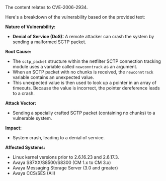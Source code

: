 The content relates to CVE-2006-2934.

Here's a breakdown of the vulnerability based on the provided text:

**Nature of Vulnerability:**

*   **Denial of Service (DoS):** A remote attacker can crash the system by sending a malformed SCTP packet.

**Root Cause:**

*   The `sctp_packet` structure within the netfilter SCTP connection tracking module uses a variable called `newconntrack` as an argument.
*   When an SCTP packet with no chunks is received, the `newconntrack` variable contains an unexpected value.
*   This unexpected value is then used to look up a pointer in an array of timeouts. Because the value is incorrect, the pointer dereference leads to a crash.

**Attack Vector:**

*   Sending a specially crafted SCTP packet (containing no chunks) to a vulnerable system.

**Impact:**

*   System crash, leading to a denial of service.

**Affected Systems:**

*   Linux kernel versions prior to 2.6.16.23 and 2.6.17.3.
*   Avaya S87XX/S8500/S8300 (CM 1.x to CM 3.x)
*   Avaya Messaging Storage Server (3.0 and greater)
*   Avaya CCS/SES (All)